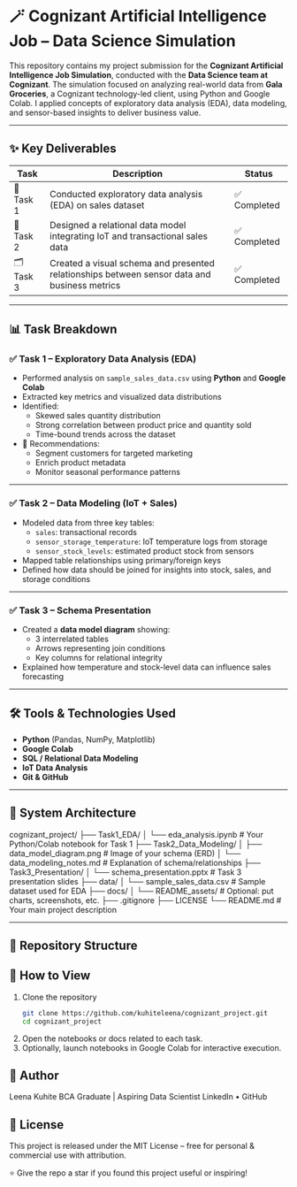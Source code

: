 # 🪄 Cognizant Artificial Intelligence Job – Data Science Simulation

This repository contains my project submission for the **Cognizant Artificial Intelligence Job Simulation**, conducted with the **Data Science team at Cognizant**. The simulation focused on analyzing real-world data from **Gala Groceries**, a Cognizant technology-led client, using Python and Google Colab. I applied concepts of exploratory data analysis (EDA), data modeling, and sensor-based insights to deliver business value.

---

## ✨ Key Deliverables

| Task        | Description                                                                                   | Status         |
|-------------|-----------------------------------------------------------------------------------------------|----------------|
| 🧪 Task 1    | Conducted exploratory data analysis (EDA) on sales dataset                                    | ✅ Completed    |
| 🧩 Task 2    | Designed a relational data model integrating IoT and transactional sales data                 | ✅ Completed    |
| 🗂 Task 3    | Created a visual schema and presented relationships between sensor data and business metrics  | ✅ Completed    |

---

## 📊 Task Breakdown

### ✅ Task 1 – Exploratory Data Analysis (EDA)
- Performed analysis on `sample_sales_data.csv` using **Python** and **Google Colab**
- Extracted key metrics and visualized data distributions
- Identified:
  - Skewed sales quantity distribution
  - Strong correlation between product price and quantity sold
  - Time-bound trends across the dataset
- 🧠 Recommendations:
  - Segment customers for targeted marketing
  - Enrich product metadata
  - Monitor seasonal performance patterns

---

### ✅ Task 2 – Data Modeling (IoT + Sales)
- Modeled data from three key tables:
  - `sales`: transactional records
  - `sensor_storage_temperature`: IoT temperature logs from storage
  - `sensor_stock_levels`: estimated product stock from sensors
- Mapped table relationships using primary/foreign keys
- Defined how data should be joined for insights into stock, sales, and storage conditions

---

### ✅ Task 3 – Schema Presentation
- Created a **data model diagram** showing:
  - 3 interrelated tables
  - Arrows representing join conditions
  - Key columns for relational integrity
- Explained how temperature and stock-level data can influence sales forecasting

---

## 🛠️ Tools & Technologies Used

- **Python** (Pandas, NumPy, Matplotlib)
- **Google Colab**
- **SQL / Relational Data Modeling**
- **IoT Data Analysis**
- **Git & GitHub**

---

## 🧠 System Architecture

cognizant_project/
├── Task1_EDA/
│   └── eda_analysis.ipynb            # Your Python/Colab notebook for Task 1
├── Task2_Data_Modeling/
│   ├── data_model_diagram.png        # Image of your schema (ERD)
│   └── data_modeling_notes.md        # Explanation of schema/relationships
├── Task3_Presentation/
│   └── schema_presentation.pptx      # Task 3 presentation slides
├── data/
│   └── sample_sales_data.csv         # Sample dataset used for EDA
├── docs/
│   └── README_assets/                # Optional: put charts, screenshots, etc.
├── .gitignore
├── LICENSE
└── README.md                         # Your main project description



---

## 📂 Repository Structure

## 🚀 How to View

1. Clone the repository  
   ```bash
   git clone https://github.com/kuhiteleena/cognizant_project.git
   cd cognizant_project
2. Open the notebooks or docs related to each task.
3. Optionally, launch notebooks in Google Colab for interactive execution.

## 👤 Author
Leena Kuhite
BCA Graduate | Aspiring Data Scientist
LinkedIn • GitHub

## 🔖 License
This project is released under the MIT License – free for personal & commercial use with attribution.

⭐ Give the repo a star if you found this project useful or inspiring!
